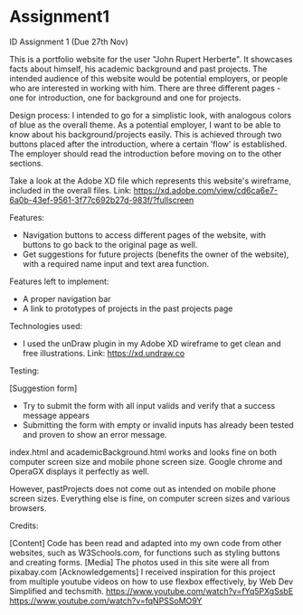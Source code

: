 # Assignment1
ID Assignment 1 (Due 27th Nov)

This is a portfolio website for the user "John Rupert Herberte". It showcases facts about himself, his academic background and past projects. The intended audience of this website would be potential employers, or people who are interested in working with him. There are three different pages - one for introduction, one for background and one for projects. 

Design process:
I intended to go for a simplistic look, with analogous colors of blue as the overall theme.
As a potential employer, I want to be able to know about his background/projects easily. This is achieved through two buttons placed after the introduction, where a certain 'flow' is established. The employer should read the introduction before moving on to the other sections.

Take a look at the Adobe XD file which represents this website's wireframe, included in the overall files.
Link: https://xd.adobe.com/view/cd6ca6e7-6a0b-43ef-9561-3f77c692b27d-983f/?fullscreen

Features:
- Navigation buttons to access different pages of the website, with buttons to go back to the original page as well.
- Get suggestions for future projects (benefits the owner of the website), with a required name input and text area function.

Features left to implement:
- A proper navigation bar
- A link to prototypes of projects in the past projects page

Technologies used:
- I used the unDraw plugin in my Adobe XD wireframe to get clean and free illustrations.
  Link: https://xd.undraw.co

Testing:

[Suggestion form]
- Try to submit the form with all input valids and verify that a success message appears
- Submitting the form with empty or invalid inputs has already been tested and proven to show an error message.

index.html and academicBackground.html works and looks fine on both computer screen size and mobile phone screen size. Google chrome and OperaGX displays it perfectly as well.

However, pastProjects does not come out as intended on mobile phone screen sizes. Everything else is fine, on computer screen sizes and various browsers.

Credits:

[Content]
Code has been read and adapted into my own code from other websites, such as W3Schools.com, for functions such as styling buttons and creating forms.
[Media]
The photos used in this site were all from pixabay.com
[Acknowledgements]
I received inspiration for this project from multiple youtube videos on how to use flexbox effectively, by Web Dev Simplified and techsmith.
https://www.youtube.com/watch?v=fYq5PXgSsbE
https://www.youtube.com/watch?v=fqNPSSoMO9Y